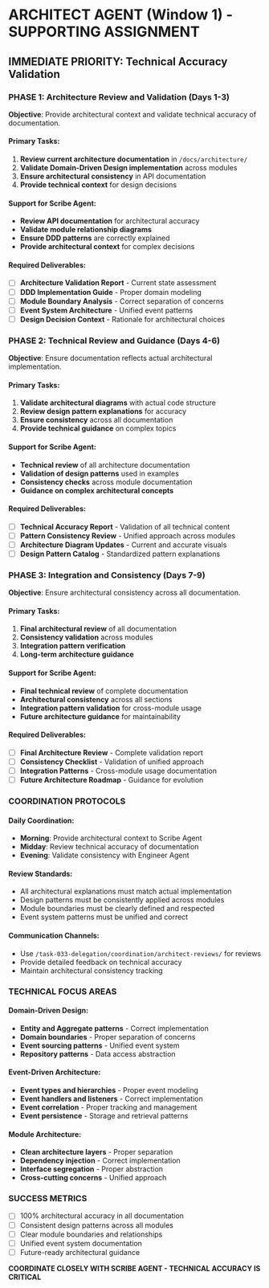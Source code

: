 # ARCHITECT AGENT (Window 1) - SUPPORTING ASSIGNMENT

## IMMEDIATE PRIORITY: Technical Accuracy Validation

### PHASE 1: Architecture Review and Validation (Days 1-3)

**Objective**: Provide architectural context and validate technical accuracy of documentation.

#### Primary Tasks:
1. **Review current architecture documentation** in `/docs/architecture/`
2. **Validate Domain-Driven Design implementation** across modules
3. **Ensure architectural consistency** in API documentation
4. **Provide technical context** for design decisions

#### Support for Scribe Agent:
- **Review API documentation** for architectural accuracy
- **Validate module relationship diagrams** 
- **Ensure DDD patterns** are correctly explained
- **Provide architectural context** for complex decisions

#### Required Deliverables:
- [ ] **Architecture Validation Report** - Current state assessment
- [ ] **DDD Implementation Guide** - Proper domain modeling
- [ ] **Module Boundary Analysis** - Correct separation of concerns
- [ ] **Event System Architecture** - Unified event patterns
- [ ] **Design Decision Context** - Rationale for architectural choices

### PHASE 2: Technical Review and Guidance (Days 4-6)

**Objective**: Ensure documentation reflects actual architectural implementation.

#### Primary Tasks:
1. **Validate architectural diagrams** with actual code structure
2. **Review design pattern explanations** for accuracy
3. **Ensure consistency** across all documentation
4. **Provide technical guidance** on complex topics

#### Support for Scribe Agent:
- **Technical review** of all architecture documentation
- **Validation of design patterns** used in examples
- **Consistency checks** across module documentation
- **Guidance on complex architectural concepts**

#### Required Deliverables:
- [ ] **Technical Accuracy Report** - Validation of all technical content
- [ ] **Pattern Consistency Review** - Unified approach across modules
- [ ] **Architecture Diagram Updates** - Current and accurate visuals
- [ ] **Design Pattern Catalog** - Standardized pattern explanations

### PHASE 3: Integration and Consistency (Days 7-9)

**Objective**: Ensure architectural consistency across all documentation.

#### Primary Tasks:
1. **Final architectural review** of all documentation
2. **Consistency validation** across modules
3. **Integration pattern verification** 
4. **Long-term architecture guidance**

#### Support for Scribe Agent:
- **Final technical review** of complete documentation
- **Architectural consistency** across all sections
- **Integration pattern validation** for cross-module usage
- **Future architecture guidance** for maintainability

#### Required Deliverables:
- [ ] **Final Architecture Review** - Complete validation report
- [ ] **Consistency Checklist** - Validation of unified approach
- [ ] **Integration Patterns** - Cross-module usage documentation
- [ ] **Future Architecture Roadmap** - Guidance for evolution

### COORDINATION PROTOCOLS

#### Daily Coordination:
- **Morning**: Provide architectural context to Scribe Agent
- **Midday**: Review technical accuracy of documentation
- **Evening**: Validate consistency with Engineer Agent

#### Review Standards:
- All architectural explanations must match actual implementation
- Design patterns must be consistently applied across modules
- Module boundaries must be clearly defined and respected
- Event system patterns must be unified and correct

#### Communication Channels:
- Use `/task-033-delegation/coordination/architect-reviews/` for reviews
- Provide detailed feedback on technical accuracy
- Maintain architectural consistency tracking

### TECHNICAL FOCUS AREAS

#### Domain-Driven Design:
- **Entity and Aggregate patterns** - Correct implementation
- **Domain boundaries** - Proper separation of concerns
- **Event sourcing patterns** - Unified event system
- **Repository patterns** - Data access abstraction

#### Event-Driven Architecture:
- **Event types and hierarchies** - Proper event modeling
- **Event handlers and listeners** - Correct implementation
- **Event correlation** - Proper tracking and management
- **Event persistence** - Storage and retrieval patterns

#### Module Architecture:
- **Clean architecture layers** - Proper separation
- **Dependency injection** - Correct implementation
- **Interface segregation** - Proper abstraction
- **Cross-cutting concerns** - Unified approach

### SUCCESS METRICS

- [ ] 100% architectural accuracy in all documentation
- [ ] Consistent design patterns across all modules
- [ ] Clear module boundaries and relationships
- [ ] Unified event system documentation
- [ ] Future-ready architectural guidance

**COORDINATE CLOSELY WITH SCRIBE AGENT - TECHNICAL ACCURACY IS CRITICAL**